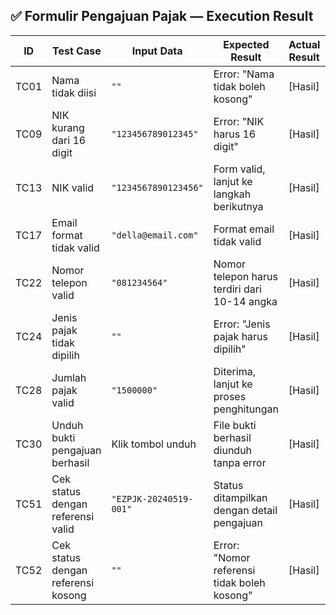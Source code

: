 ## ✅ Formulir Pengajuan Pajak — Execution Result

| ID    | Test Case                                 | Input Data               | Expected Result                                         | Actual Result | Status  | Screenshot                  |
|-------|--------------------------------------------|--------------------------|----------------------------------------------------------|---------------|---------|-----------------------------|
| TC01  | Nama tidak diisi                           | `""`                     | Error: "Nama tidak boleh kosong"                         | [Hasil]       | [✓/✗]   | screenshots/TC01.png        |
| TC09  | NIK kurang dari 16 digit                   | `"123456789012345"`      | Error: "NIK harus 16 digit"                              | [Hasil]       | [✓/✗]   | screenshots/TC09.png        |
| TC13  | NIK valid                                  | `"1234567890123456"`     | Form valid, lanjut ke langkah berikutnya                 | [Hasil]       | [✓/✗]   | screenshots/TC13.png        |
| TC17  | Email format tidak valid                   | `"della@email.com"`      | Format email tidak valid                          | [Hasil]       | [✓/✗]   | screenshots/TC17.png        |
| TC22  | Nomor telepon valid                        | `"081234564"`         | Nomor telepon harus terdiri dari 10-14 angka             | [Hasil]       | [✓/✗]   | screenshots/TC22.png        |
| TC24  | Jenis pajak tidak dipilih                  | `""`                     | Error: "Jenis pajak harus dipilih"                       | [Hasil]       | [✓/✗]   | screenshots/TC24.png        |
| TC28  | Jumlah pajak valid                         | `"1500000"`              | Diterima, lanjut ke proses penghitungan                  | [Hasil]       | [✓/✗]   | screenshots/TC28.png        |
| TC30  | Unduh bukti pengajuan berhasil            | Klik tombol unduh       | File bukti berhasil diunduh tanpa error                  | [Hasil]       | [✓/✗]   | screenshots/TC30.png        |
| TC51  | Cek status dengan referensi valid          | `"EZPJK-20240519-001"`   | Status ditampilkan dengan detail pengajuan               | [Hasil]       | [✓/✗]   | screenshots/TC51.png        |
| TC52  | Cek status dengan referensi kosong         | `""`                     | Error: "Nomor referensi tidak boleh kosong"              | [Hasil]       | [✓/✗]   | screenshots/TC52.png        |